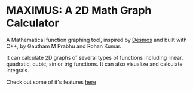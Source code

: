 # MAXIMUS: A 2D Math Graph Calculator
A Mathematical function graphing tool, inspired by [Desmos](https://www.desmos.com/) and built with C++, by Gautham M Prabhu and Rohan Kumar.

It can calculate 2D graphs of several types of functions including linear, quadratic, cubic, sin or trig functions.
It can also visualize and calculate integrals.

Check out some of it's features [here](https://drive.google.com/file/d/1-Dl-FXljUwTh-kxpTovkkg46eW1Z9gt9/view?usp=sharing)
